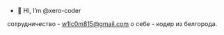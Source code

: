 - 👋 Hi, I’m @xero-coder

сотрудничество - w1lc0m815@gmail.com
о себе - кодер из белгорода.

<!---
xero-coder/xero-coder is a ✨ special ✨ repository because its `README.md` (this file) appears on your GitHub profile.
You can click the Preview link to take a look at your changes.
--->

